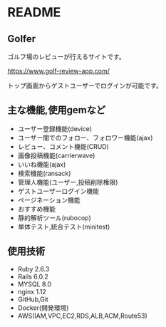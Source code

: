 # README

## Golfer

ゴルフ場のレビューが行えるサイトです。

https://www.golf-review-app.com/  

トップ画面からゲストユーザーでログインが可能です。

## 主な機能,使用gemなど

- ユーザー登録機能(device)
- ユーザー間でのフォロー、フォロワー機能(ajax)
- レビュー、コメント機能(CRUD)
- 画像投稿機能(carrierwave)
- いいね機能(ajax)
- 検索機能(ransack)
- 管理人機能(ユーザー,投稿削除権限)
- ゲストユーザーログイン機能
- ページネーション機能
- おすすめ機能
- 静的解析ツール(rubocop)
- 単体テスト,統合テスト(minitest)

## 使用技術

- Ruby 2.6.3
- Rails 6.0.2
- MYSQL 8.0
- nginx 1.12
- GitHub,Git
- Docker(開発環境)
- AWS(IAM,VPC,EC2,RDS,ALB,ACM,Route53)
